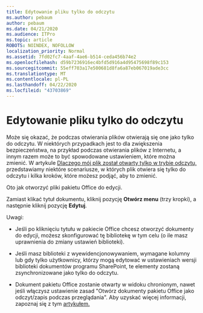 ```yaml
---
title: Edytowanie pliku tylko do odczytu
ms.author: pebaum
author: pebaum
ms.date: 04/21/2020
ms.audience: ITPro
ms.topic: article
ROBOTS: NOINDEX, NOFOLLOW
localization_priority: Normal
ms.assetid: 7fd02fc7-4aaf-4ae6-b514-ceda456b74e2
ms.openlocfilehash: d59b7236916ec4bfd5d916a4d95475698f89c153
ms.sourcegitcommit: 55eff703a17e500681d8fa6a87eb067019ade3cc
ms.translationtype: MT
ms.contentlocale: pl-PL
ms.lasthandoff: 04/22/2020
ms.locfileid: "43703869"
---
```

# <a name="edit-a-read-only-file"></a>Edytowanie pliku tylko do odczytu

Może się okazać, że podczas otwierania plików otwierają się one jako tylko do odczytu. W niektórych przypadkach jest to dla zwiększenia bezpieczeństwa, na przykład podczas otwierania plików z Internetu, a innym razem może to być spowodowane ustawieniem, które można zmienić. W artykule [Dlaczego mój plik został otwarty tylko w trybie odczytu,](https://support.office.com/article/Why-did-my-file-open-read-only-3ab4b792-da50-4b38-8628-14c64e1f1d15) przedstawiamy niektóre scenariusze, w których plik otwiera się tylko do odczytu i kilka kroków, które możesz podjąć, aby to zmienić.

Oto jak otworzyć pliki pakietu Office do edycji.

Zamiast klikać tytuł dokumentu, kliknij pozycję **Otwórz menu** (trzy kropki), a następnie kliknij pozycję **Edytuj**.

Uwagi:

- Jeśli po kliknięciu tytułu w pakiecie Office chcesz otworzyć dokumenty do edycji, możesz skonfigurować tę bibliotekę w tym celu (o ile masz uprawnienia do zmiany ustawień biblioteki).

- Jeśli masz biblioteki z wyewidencjonowywaniem, wymagane kolumny lub gdy tylko użytkownicy, którzy mogą edytować w ustawieniach wersji biblioteki dokumentów programu SharePoint, te elementy zostaną zsynchronizowane jako tylko do odczytu.

- Dokument pakietu Office zostanie otwarty w widoku chronionym, nawet jeśli włączysz ustawienie zasad "Otwórz dokumenty pakietu Office jako odczyt/zapis podczas przeglądania". Aby uzyskać więcej informacji, zapoznaj się z tym [artykułem.](https://support.microsoft.com/help/983047/an-office-document-opens-in-protected-view-even-though-you-enable-the)

